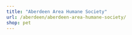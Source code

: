 ```yaml
---
title: "Aberdeen Area Humane Society"
url: /aberdeen/aberdeen-area-humane-society/
shop: pet
---
```

